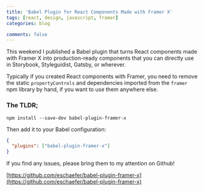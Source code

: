 ```yaml
---
title: 'Babel Plugin for React Components Made with Framer X'
tags: [react, design, javascript, framer]
categories: blog

comments: false
---
```


This weekend I published a Babel plugin that turns React components made with Framer X into production-ready components that you can directly use in Storybook, Styleguidist, Gatsby, or wherever.

Typically if you created React components with Framer, you need to remove the static `propertyControls` and dependencies imported from the `framer` npm library by hand, if you want to use them anywhere else.

### The TLDR;

```
npm install --save-dev babel-plugin-framer-x
```

Then add it to your Babel configuration:

```json
{
  "plugins": ["babel-plugin-framer-x"]
}
```

If you find any issues, please bring them to my attention on Github!

[https://github.com/eschaefer/babel-plugin-framer-x](https://github.com/eschaefer/babel-plugin-framer-x)
